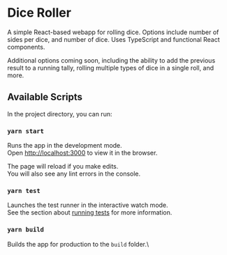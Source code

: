 # Dice Roller
A simple React-based webapp for rolling dice. Options include number of sides per dice, and number of dice. Uses TypeScript and functional React components.

Additional options coming soon, including the ability to add the previous result to a running tally, rolling multiple types of dice in a single roll, and more.

## Available Scripts

In the project directory, you can run:

### `yarn start`

Runs the app in the development mode.\
Open [http://localhost:3000](http://localhost:3000) to view it in the browser.

The page will reload if you make edits.\
You will also see any lint errors in the console.

### `yarn test`

Launches the test runner in the interactive watch mode.\
See the section about [running tests](https://facebook.github.io/create-react-app/docs/running-tests) for more information.

### `yarn build`

Builds the app for production to the `build` folder.\
